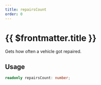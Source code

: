 ```yaml
---
title: repairsCount
order: 0
---
```


# {{ $frontmatter.title }}

Gets how often a vehicle got repaired.

## Usage

```ts
readonly repairsCount: number;
```
